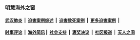 
### 明慧海外之窗

####  [武汉肺炎](indexes/365.md?t=01151100) &nbsp;|&nbsp;  [迫害案例综述](indexes/328.md?t=01151100) &nbsp;|&nbsp; [迫害致死案例](indexes/277.md?t=01151100)  &nbsp;|&nbsp; [更多迫害案例](indexes/81.md?t=01151100)  &nbsp;|&nbsp; 
####  [时事评论](indexes/251.md?t=01151100) &nbsp;|&nbsp; [海外简讯](indexes/245.md?t=01151100)&nbsp;|&nbsp;  [社会支持](indexes/140.md?t=01151100) &nbsp;|&nbsp; [褒奖决议](indexes/282.md?t=01151100) &nbsp;|&nbsp; [社区报道](indexes/91.md?t=01151100)  &nbsp;|&nbsp; [天人之间](indexes/78.md?t=01151100) 

